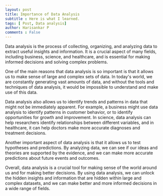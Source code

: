 ```yaml
---
layout: post
title: Importance of Data Analysis
subtitle : Here is what I learned.
tags: [ Post, Data analysis]
author: Harisankar P
comments : False
---
```


Data analysis is the process of collecting, organizing, and analyzing data to extract useful insights and information. It is a crucial aspect of many fields, including business, science, and healthcare, and is essential for making informed decisions and solving complex problems.

One of the main reasons that data analysis is so important is that it allows us to make sense of large and complex sets of data. In today's world, we are constantly generating vast amounts of data, and without the tools and techniques of data analysis, it would be impossible to understand and make use of this data.

Data analysis also allows us to identify trends and patterns in data that might not be immediately apparent. For example, a business might use data analysis to identify patterns in customer behavior, or to identify opportunities for growth and improvement. In science, data analysis can help researchers identify relationships between different variables, and in healthcare, it can help doctors make more accurate diagnoses and treatment decisions.

Another important aspect of data analysis is that it allows us to test hypotheses and predictions. By analyzing data, we can see if our ideas and theories are supported by the evidence, and we can make more accurate predictions about future events and outcomes.

Overall, data analysis is a crucial tool for making sense of the world around us and for making better decisions. By using data analysis, we can unlock the hidden insights and information that are hidden within large and complex datasets, and we can make better and more informed decisions in a wide range of fields.
